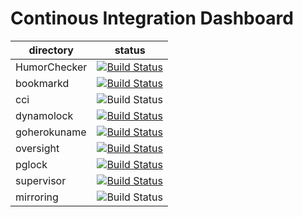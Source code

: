 Continous Integration Dashboard
===============================

|directory   | status |
|------------|--------|
|HumorChecker|[![Build Status](https://travis-ci.org/cirello-io/HumorChecker.svg?branch=master)](https://travis-ci.org/cirello-io/HumorChecker)
|bookmarkd   |[![Build Status](https://travis-ci.org/cirello-io/bookmarkd.svg?branch=master)](https://travis-ci.org/cirello-io/bookmarkd)|
|cci         |![Build Status](https://badge.cirello.io/badge/ucirello/cci?update)|
|dynamolock  |[![Build Status](https://travis-ci.org/cirello-io/dynamolock.svg?branch=master)](https://travis-ci.org/cirello-io/dynamolock)|
|goherokuname|[![Build Status](https://travis-ci.org/cirello-io/goherokuname.svg?branch=master)](https://travis-ci.org/cirello-io/goherokuname)
|oversight   |[![Build Status](https://travis-ci.org/cirello-io/oversight.svg?branch=master)](https://travis-ci.org/cirello-io/oversight)|
|pglock      |[![Build Status](https://travis-ci.org/cirello-io/pglock.svg?branch=master)](https://travis-ci.org/cirello-io/pglock)|
|supervisor  |[![Build Status](https://travis-ci.org/cirello-io/supervisor.svg?branch=master)](https://travis-ci.org/cirello-io/supervisor)|
|mirroring   |![Build Status](https://badge.cirello.io/badge/ucirello/public?update)|
